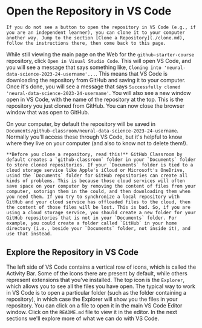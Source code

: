 # Open the Repository in VS Code

```{note}
If you do not see a button to open the repository in VS Code (e.g., if you are an independent learner), you can clone it to your computer another way. Jump to the section [Clone a Repository](./clone.md), follow the instructions there, then come back to this page.
```

While still viewing the main page on the Web for the `github-starter-course` repository, click `Open in Visual Studio Code`. This will open VS Code, and you will see a message that says something like, `Cloning into 'neural-data-science-2023-24-username'...`. This means that VS Code is downloading the repository from GitHub and saving it to your computer. Once it's done, you will see a message that says `Successfully cloned 'neural-data-science-2023-24-username'`. You will also see a new window open in VS Code, with the name of the repository at the top. This is the repository you just cloned from GitHub. You can now close the browser window that was open to GitHub.

On your computer, by default the repository will be saved in `Documents/github-classroom/neural-data-science-2023-24-username`. Normally you'll access these through VS Code, but it's helpful to know where they live on your computer (and also to know not to delete them!).

```{note}
**Before you clone a repository, read this!** GitHub Classroom by default creates a `github-classroom` folder in your `Documents` folder to store cloned repositories. If your `Documents` folder is tied to a cloud storage service like Apple's iCloud or Microsoft's OneDrive, usind the `Documents` folder for GitHub repositories can create all kinds of problems. This is because those cloud services will often save space on your computer by removing the content of files from your computer, sotorign them in the could, and then downloading them when you need them. If you try to synchronize a local repository with GitHub and your cloud service has offloaded files to the cloud, then the content of those files will be lost. This is bad. So, if you are using a cloud storage service, you should create a new folder for your GitHub repositories that is not in your `Documents` folder. For example, you could create a folder called `GitHub` in your home directory (i.e., beside your `Documents` folder, not inside it), and use that instead.
```

## Explore the Repository in VS Code
The left side of VS Code contains a vertical row of icons, which is called the Activity Bar. Some of the icons there are present by default, while others represent extensions that you've installed. The top icon is the `Explorer`, which allows you to see all the files you have open. The typical way to work in VS Code is to open a particular folder (such as the folder containing a repository), in which case the Explorer will show you the files in your repository. You can click on a file to open it in the main VS Code Editor window. Click on the `README.md` file to view it in the editor. In the next sections we'll explore more of what we can do with VS Code.
